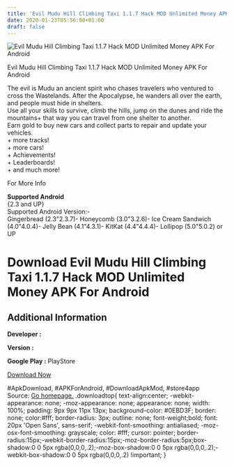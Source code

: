 ```yaml
---
title: 'Evil Mudu Hill Climbing Taxi 1.1.7 Hack MOD Unlimited Money APK For Android'
date: 2020-01-23T05:56:00+01:00
draft: false
---
```


![Evil Mudu Hill Climbing Taxi 1.1.7 Hack MOD Unlimited Money APK For Android](https://i0.wp.com/apkhome.net/wp-content/uploads/2017/06/Evil-Mudu-Hill-Climbing-Taxi-1.1.7.png "Evil Mudu Hill Climbing Taxi 1.1.7 Hack MOD Unlimited Money APK For Android")

  

Evil Mudu Hill Climbing Taxi 1.1.7 Hack MOD Unlimited Money APK For Android

The evil is Mudu an ancient spirit who chases travelers who ventured to cross the Wastelands. After the Apocalypse, he wanders all over the earth, and people must hide in shelters.  
Use all your skills to survive, climb the hills, jump on the dunes and ride the mountains+ that way you can travel from one shelter to another.  
Earn gold to buy new cars and collect parts to repair and update your vehicles.  
\+ more tracks!  
\+ more cars!  
\+ Achievements!  
\+ Leaderboards!  
\+ and much more!

For More Info

**Supported Android**  
{2.3 and UP}  
Supported Android Version:-  
Gingerbread (2.3"2.3.7)- Honeycomb (3.0"3.2.6)- Ice Cream Sandwich (4.0"4.0.4)- Jelly Bean (4.1"4.3.1)- KitKat (4.4"4.4.4)- Lollipop (5.0"5.0.2) or UP

Download Evil Mudu Hill Climbing Taxi 1.1.7 Hack MOD Unlimited Money APK For Android
====================================================================================

Additional Information
----------------------

**Developer :**

**Version :**

**Google Play :** PlayStore

  

[Download Now](https://store4app.co/post/evil-mudu-hill-climbing-taxi-1-1-7-hack-mod-unlimited-money-apk-for-android_1573671742)

  
#ApkDownload, #APKForAndroid, #DownloadApkMod, #store4app  
Source: [Go homepage.](https://store4app.co/post/evil-mudu-hill-climbing-taxi-1-1-7-hack-mod-unlimited-money-apk-for-android_1573671742) .downloadtop{ text-align:center; -webkit-appearance: none; -moz-appearance: none; appearance: none; width: 100%; padding: 9px 9px 11px 13px; background-color: #0EBD3F; border: none; color:#fff; border-radius: 3px; outline: none; font-weight;bold; font: 20px 'Open Sans', sans-serif; -webkit-font-smoothing: antialiased; -moz-osx-font-smoothing: grayscale; color: #fff; cursor: pointer; border-radius:15px;-webkit-border-radius:15px;-moz-border-radius:5px;box-shadow:0 0 5px rgba(0,0,0,.2);-moz-box-shadow:0 0 5px rgba(0,0,0,.2);-webkit-box-shadow:0 0 5px rgba(0,0,0,.2) !important; }